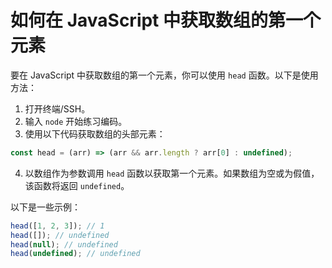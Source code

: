# 如何在 JavaScript 中获取数组的第一个元素

要在 JavaScript 中获取数组的第一个元素，你可以使用 `head` 函数。以下是使用方法：

1. 打开终端/SSH。
2. 输入 `node` 开始练习编码。
3. 使用以下代码获取数组的头部元素：

```js
const head = (arr) => (arr && arr.length ? arr[0] : undefined);
```

4. 以数组作为参数调用 `head` 函数以获取第一个元素。如果数组为空或为假值，该函数将返回 `undefined`。

以下是一些示例：

```js
head([1, 2, 3]); // 1
head([]); // undefined
head(null); // undefined
head(undefined); // undefined
```
